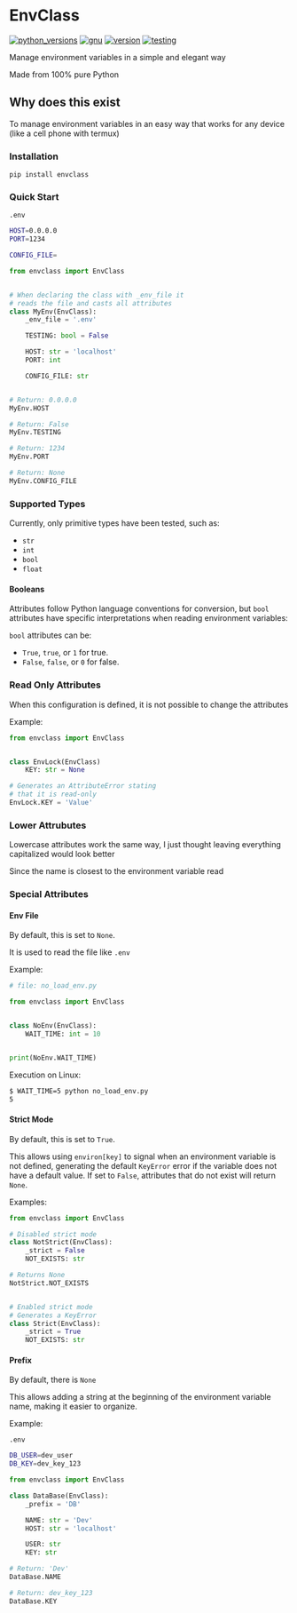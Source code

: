 # EnvClass

[![python_versions][BadgePyVersions]][PYPI]
[![gnu][BadgeGNU]][PYPI]
[![version][BadgeVersion]][PYPI]
[![testing][BadgeTest]][CI]


Manage environment variables in a simple and elegant way

Made from 100% pure Python


## Why does this exist

To manage environment variables in an easy
way that works for any device (like a cell phone
with termux)


### Installation
```basn
pip install envclass
```

### Quick Start

`.env`
```bash
HOST=0.0.0.0
PORT=1234

CONFIG_FILE=
```

```python
from envclass import EnvClass


# When declaring the class with _env_file it
# reads the file and casts all attributes
class MyEnv(EnvClass):
    _env_file = '.env'

    TESTING: bool = False

    HOST: str = 'localhost'
    PORT: int

    CONFIG_FILE: str


# Return: 0.0.0.0
MyEnv.HOST

# Return: False
MyEnv.TESTING

# Return: 1234
MyEnv.PORT

# Return: None
MyEnv.CONFIG_FILE
```

### Supported Types
Currently, only primitive types have been tested, such as:

- `str`
- `int`
- `bool`
- `float`

#### Booleans

Attributes follow Python language conventions
for conversion, but `bool` attributes have specific
interpretations when reading environment variables:

`bool` attributes can be:

- `True`, `true`, or `1` for true.
- `False`, `false`, or `0` for false.


### Read Only Attributes

When this configuration is defined,
it is not possible to change the attributes

Example:

```python
from envclass import EnvClass


class EnvLock(EnvClass)
    KEY: str = None

# Generates an AttributeError stating 
# that it is read-only
EnvLock.KEY = 'Value'
```

### Lower Attrubutes

Lowercase attributes work the same way,
I just thought leaving everything capitalized
would look better

Since the name is closest to the environment variable read


### Special Attributes

#### Env File
By default, this is set to `None`.

It is used to read the file like `.env`


Example:

```python
# file: no_load_env.py

from envclass import EnvClass


class NoEnv(EnvClass):
    WAIT_TIME: int = 10


print(NoEnv.WAIT_TIME)
```

Execution on Linux:

```bash
$ WAIT_TIME=5 python no_load_env.py
5
```

#### Strict Mode
By default, this is set to `True`.

This allows using `environ[key]` to signal when an
environment variable is not defined, generating
the default `KeyError` error if the variable
does not have a default value. If set to
`False`, attributes that do not exist
will return `None`.

Examples:

```python
from envclass import EnvClass

# Disabled strict mode
class NotStrict(EnvClass):
    _strict = False
    NOT_EXISTS: str

# Returns None
NotStrict.NOT_EXISTS


# Enabled strict mode
# Generates a KeyError
class Strict(EnvClass):
    _strict = True
    NOT_EXISTS: str
```

#### Prefix
By default, there is `None`

This allows adding a string at the beginning
of the environment variable name,
making it easier to organize.

Example:

`.env`
```bash
DB_USER=dev_user
DB_KEY=dev_key_123
```

```python
from envclass import EnvClass

class DataBase(EnvClass):
    _prefix = 'DB'

    NAME: str = 'Dev'
    HOST: str = 'localhost'

    USER: str
    KEY: str

# Return: 'Dev'
DataBase.NAME

# Return: dev_key_123
DataBase.KEY
```


[PYPI]: https://pypi.python.org/pypi/envclass
[CI]: https://github.com/brunodavi/envclass/actions/workflows/python-test.yml

[BadgeGNU]: https://img.shields.io/pypi/l/envclass.svg
[BadgeVersion]: https://img.shields.io/pypi/v/envclass.svg
[BadgePyVersions]: https://img.shields.io/pypi/pyversions/envclass.svg
[BadgeTest]: https://github.com/brunodavi/envclass/actions/workflows/python-test.yml/badge.svg
